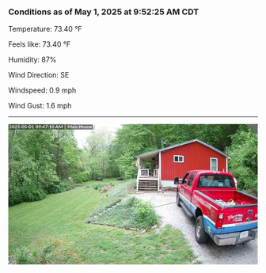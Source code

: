 ### Conditions as of May 1, 2025 at 9:52:25 AM CDT 

Temperature: 73.40 &deg;F

Feels like: 73.40 &deg;F

Humidity: 87%

Wind Direction: SE

Windspeed: 0.9 mph

Wind Gust: 1.6 mph

---

<img src="./images/latest.jpeg"/>

